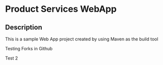 # Product Services WebApp

## Description

This is a sample Web App project created by using Maven as the build tool

Testing Forks in Github

Test 2
